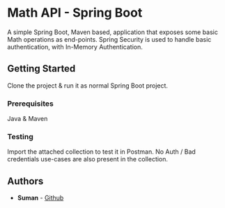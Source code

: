 # Math API - Spring Boot

A simple Spring Boot, Maven based, application that exposes some basic Math operations as end-points. Spring Security is used to handle basic authentication, with In-Memory Authentication. 

## Getting Started

Clone the project & run it as normal Spring Boot project.

### Prerequisites

Java & Maven

### Testing

Import the attached collection to test it in Postman. No Auth / Bad credentials use-cases are also present in the collection.

## Authors

* **Suman** - [Github](https://github.com/codesuman)
